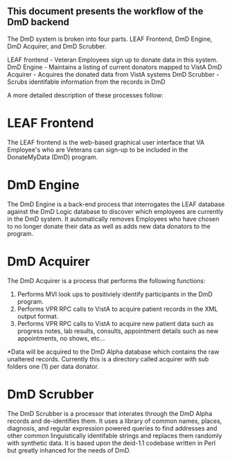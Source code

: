 This document presents the workflow of the DmD backend
------------------------------------------------------

The DmD system is broken into four parts.  LEAF Frontend, DmD Engine, DmD Acquirer, and DmD Scrubber.

LEAF frontend - Veteran Employees sign up to donate data in this system.
DmD Engine - Maintains a listing of current donators mapped to VistA
DmD Acquirer - Acquires the donated data from VistA systems
DmD Scrubber - Scrubs identifable information from the records in DmD

A more detailed description of these processes follow:

LEAF Frontend
=============
The LEAF frontend is the web-based graphical user interface that VA Employee's who are Veterans can sign-up to be included in the DonateMyData (DmD) program.

DmD Engine
==========
The DmD Engine is a back-end process that interrogates the LEAF database against the DmD Logic database to discover which employees are currently in the DmD system.  It automatically removes Employees who have chosen to no longer donate their data as well as adds new data donators to the program.

DmD Acquirer
============
The DmD Acquirer is a process that performs the following functions:
    
1. Performs MVI look ups to positiviely identify participants in the DmD program.
2. Performs VPR RPC calls to VistA to acquire patient records in the XML output format.
3. Performs VPR RPC calls to VistA to acquire new patient data such as progress notes, lab results, consults, appointment details such as new appointments, no shows, etc...

*Data will be acquired to the DmD Alpha database which contains the raw unaltered records.  Currently this is a directory called acquirer with sub folders one (1) per data donator.

DmD Scrubber
============
The DmD Scrubber is a processor that interates through the DmD Alpha records and de-identifies them.  It uses a library of common names, places, diagnosis, and regular expression powered queries to find addresses and other common linguistically identifable strings and replaces them randomly with synthetic data.  It is based upon the deid-1.1 codebase written in Perl but greatly inhanced for the needs of DmD.


